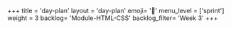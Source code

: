 +++
title = 'day-plan'
layout = 'day-plan'
emoji= '📝'
menu_level = ['sprint']
weight = 3
backlog= 'Module-HTML-CSS'
backlog_filter= 'Week 3'
+++


